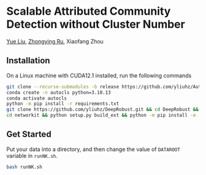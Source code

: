

# Scalable Attributed Community Detection without Cluster Number

[Yue Liu](https://yliuhz.github.io/), [Zhongying Ru](https://www.linkedin.com/in/%E9%92%9F%E8%8E%B9-%E8%8C%B9-8b4732187/?locale=cs_CZ), Xiaofang Zhou


## Installation

On a Linux machine with CUDA12.1 installed, run the following commands

```bash
git clone --recurse-submodules -b release https://github.com/yliuhz/AutoAtCluster.git && cd AutoAtCluster 
conda create -n autocls python=3.10.13
conda activate autocls
python -m pip install -r requirements.txt
git clone https://github.com/yliuhz/DeepRobust.git && cd DeepRobust && python setup.py install && cd -
cd networkit && python setup.py build_ext && python -m pip install -e . && cd -
```

## Get Started

Put your data into a directory, and then change the value of `DATAROOT` variable in `runNK.sh`. 

```bash
bash runNK.sh
```